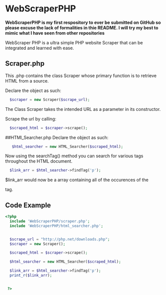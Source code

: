 # WebScraperPHP
__WebScraperPHP is my first respository to ever be submitted on GitHub so please excuse the lack of formalities in thie README. I will try my best to mimic what I have seen from other repositories__

WebScraper PHP is a ultra simple PHP website Scraper that can be integrated and learned with ease.

## Scraper.php
This .php contains the class Scraper whose primary function is to retrieve HTML from a source.

Declare the object as such:
```PHP
  $scraper = new Scraper($scrape_url);
```
The Class Scraper takes the intended URL as a parameter in its constructor.

Scrape the url by calling:
```PHP
  $scraped_html = $scraper->scrape();
```

##HTMl_Searcher.php
Declare the object as such:
```PHP
   $html_searcher = new HTML_Searcher($scraped_html);
```
Now using the searchTag() method you can search for various tags throughout the HTML document. 

```PHP
  $link_arr = $html_searcher->findTag('p');
```
$link_arr would now be a array containing all of the occurences of the <p> tag.

## Code Example
```PHP
<?php
  include 'WebScraperPHP/scraper.php';
  include 'WebScraperPHP/html_searcher.php';


  $scrape_url = "http://php.net/downloads.php";
  $scraper = new Scraper();

  $scraped_html = $scraper->scrape();

  $html_searcher = new HTML_Searcher($scraped_html);

  $link_arr = $html_searcher->findTag('p');
  print_r($link_arr);


 ?>
```


